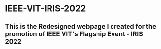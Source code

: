 # IEEE-VIT-IRIS-2022
## This is the Redesigned webpage I created for the promotion of IEEE VIT's Flagship Event - IRIS 2022
